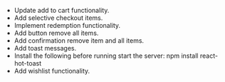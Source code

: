 - Update add to cart functionality.
- Add selective checkout items.
- Implement redemption functionality.
- Add button remove all items.
- Add confirmation remove item and all items.
- Add toast messages.
- Install the following before running start the server: npm install react-hot-toast
- Add wishlist functionality.
